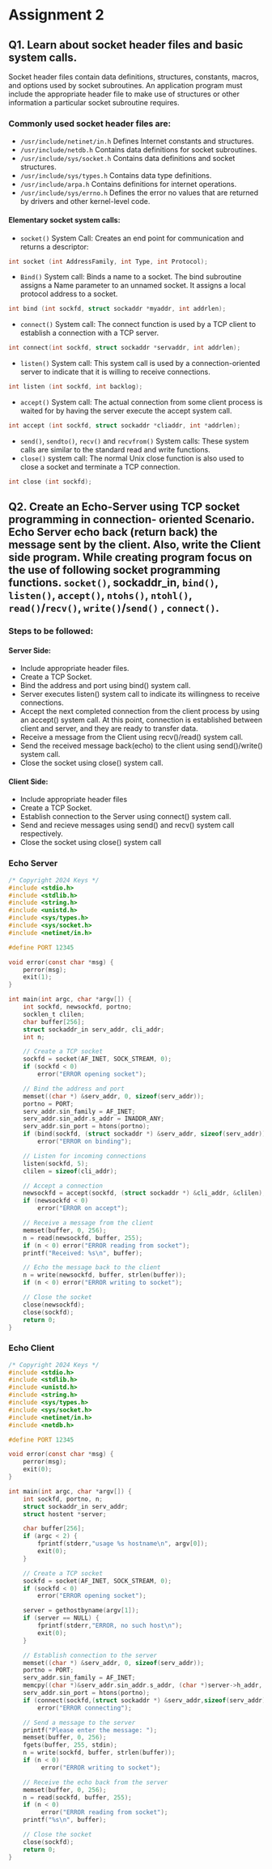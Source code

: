 # Assignment 2

## Q1. Learn about socket header files and basic system calls.
Socket header files contain data definitions, structures, constants, macros, and options used by
socket subroutines. An application program must include the appropriate header file to make use
of structures or other information a particular socket subroutine requires.
### Commonly used socket header files are:
- `/usr/include/netinet/in.h` Defines Internet constants and structures.
- `/usr/include/netdb.h` Contains data definitions for socket subroutines.
- `/usr/include/sys/socket.h` Contains data definitions and socket structures.
- `/usr/include/sys/types.h` Contains data type definitions.
- `/usr/include/arpa.h` Contains definitions for internet operations.
- `/usr/include/sys/errno.h` Defines the error no values that are returned by drivers and other kernel-level code.
#### Elementary socket system calls:
- `socket()` System Call: Creates an end point for communication and returns a descriptor:<br>
```c
int socket (int AddressFamily, int Type, int Protocol);
```
- `Bind()` System call: Binds a name to a socket. The bind subroutine assigns a Name parameter to an unnamed socket. It assigns a local protocol address to a socket.
```c
int bind (int sockfd, struct sockaddr *myaddr, int addrlen);
```

- `connect()`  System call: The connect function is used by a TCP client to establish a connection with a TCP server.
```c
int connect(int sockfd, struct sockaddr *servaddr, int addrlen);
```

- `listen()` System call: This system call is used by a connection-oriented server to indicate that it is willing to receive connections.
```c
int listen (int sockfd, int backlog);
```
- `accept()` System call: The actual connection from some client process is waited for by having the server execute the accept system call.
```c
int accept (int sockfd, struct sockaddr *cliaddr, int *addrlen);
```

- `send()`, `sendto()`, `recv()` and `recvfrom()` System calls: These system calls are similar to the standard read and write functions.
- `close()` system call: The normal Unix close function is also used to close a socket and terminate a TCP connection.
```c
int close (int sockfd);
```

## Q2. Create an Echo-Server using TCP socket programming in connection- oriented Scenario. Echo Server echo back (return back) the message sent by the client. Also, write the Client side program. While creating program focus on the use of following socket programming functions. `socket()`, sockaddr_in, `bind()`, `listen()`, `accept()`, `ntohs()`, `ntohl()`, `read()`/`recv()`, `write()`/`send()` , `connect()`.

### Steps to be followed:
#### Server Side:
- Include appropriate header files.
- Create a TCP Socket.
- Bind the address and port using bind() system call.
- Server executes listen() system call to indicate its willingness to receive connections.
- Accept the next completed connection from the client process by using an accept() system call. At this point, connection is established between client and server, and they are ready to transfer data.
- Receive a message from the Client using recv()/read() system call.
- Send the received message back(echo) to the client using send()/write() system call.
- Close the socket using close() system call.
#### Client Side:
- Include appropriate header files
- Create a TCP Socket.
- Establish connection to the Server using connect() system call.
- Send and recieve messages using send() and recv() system call respectively.
- Close the socket using close() system call
### Echo Server
  ```c
  /* Copyright 2024 Keys */
  #include <stdio.h>
  #include <stdlib.h>
  #include <string.h>
  #include <unistd.h>
  #include <sys/types.h>
  #include <sys/socket.h>
  #include <netinet/in.h>

  #define PORT 12345

  void error(const char *msg) {
      perror(msg);
      exit(1);
  }

  int main(int argc, char *argv[]) {
      int sockfd, newsockfd, portno;
      socklen_t clilen;
      char buffer[256];
      struct sockaddr_in serv_addr, cli_addr;
      int n;

      // Create a TCP socket
      sockfd = socket(AF_INET, SOCK_STREAM, 0);
      if (sockfd < 0)
          error("ERROR opening socket");

      // Bind the address and port
      memset((char *) &serv_addr, 0, sizeof(serv_addr));
      portno = PORT;
      serv_addr.sin_family = AF_INET;
      serv_addr.sin_addr.s_addr = INADDR_ANY;
      serv_addr.sin_port = htons(portno);
      if (bind(sockfd, (struct sockaddr *) &serv_addr, sizeof(serv_addr)) < 0)
          error("ERROR on binding");

      // Listen for incoming connections
      listen(sockfd, 5);
      clilen = sizeof(cli_addr);

      // Accept a connection
      newsockfd = accept(sockfd, (struct sockaddr *) &cli_addr, &clilen);
      if (newsockfd < 0)
          error("ERROR on accept");

      // Receive a message from the client
      memset(buffer, 0, 256);
      n = read(newsockfd, buffer, 255);
      if (n < 0) error("ERROR reading from socket");
      printf("Received: %s\n", buffer);

      // Echo the message back to the client
      n = write(newsockfd, buffer, strlen(buffer));
      if (n < 0) error("ERROR writing to socket");

      // Close the socket
      close(newsockfd);
      close(sockfd);
      return 0;
  }
  ```

### Echo Client
  ```c
  /* Copyright 2024 Keys */
  #include <stdio.h>
  #include <stdlib.h>
  #include <unistd.h>
  #include <string.h>
  #include <sys/types.h>
  #include <sys/socket.h>
  #include <netinet/in.h>
  #include <netdb.h>

  #define PORT 12345

  void error(const char *msg) {
      perror(msg);
      exit(0);
  }

  int main(int argc, char *argv[]) {
      int sockfd, portno, n;
      struct sockaddr_in serv_addr;
      struct hostent *server;

      char buffer[256];
      if (argc < 2) {
          fprintf(stderr,"usage %s hostname\n", argv[0]);
          exit(0);
      }

      // Create a TCP socket
      sockfd = socket(AF_INET, SOCK_STREAM, 0);
      if (sockfd < 0)
          error("ERROR opening socket");

      server = gethostbyname(argv[1]);
      if (server == NULL) {
          fprintf(stderr,"ERROR, no such host\n");
          exit(0);
      }

      // Establish connection to the server
      memset((char *) &serv_addr, 0, sizeof(serv_addr));
      portno = PORT;
      serv_addr.sin_family = AF_INET;
      memcpy((char *)&serv_addr.sin_addr.s_addr, (char *)server->h_addr, server->h_length);
      serv_addr.sin_port = htons(portno);
      if (connect(sockfd,(struct sockaddr *) &serv_addr,sizeof(serv_addr)) < 0)
          error("ERROR connecting");

      // Send a message to the server
      printf("Please enter the message: ");
      memset(buffer, 0, 256);
      fgets(buffer, 255, stdin);
      n = write(sockfd, buffer, strlen(buffer));
      if (n < 0)
           error("ERROR writing to socket");

      // Receive the echo back from the server
      memset(buffer, 0, 256);
      n = read(sockfd, buffer, 255);
      if (n < 0)
           error("ERROR reading from socket");
      printf("%s\n", buffer);

      // Close the socket
      close(sockfd);
      return 0;
  }
  ```

